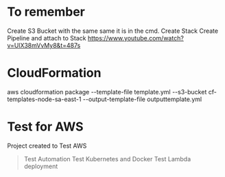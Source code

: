 # To remember
Create S3 Bucket with the same same it is in the cmd.
Create Stack 
Create Pipeline and attach to Stack
https://www.youtube.com/watch?v=UlX38mVvMy8&t=487s

# CloudFormation
aws cloudformation package --template-file template.yml --s3-bucket cf-templates-node-sa-east-1 --output-template-file outputtemplate.yml

# Test for AWS
Project created to Test AWS
>Test Automation
>Test Kubernetes and Docker
>Test Lambda deployment